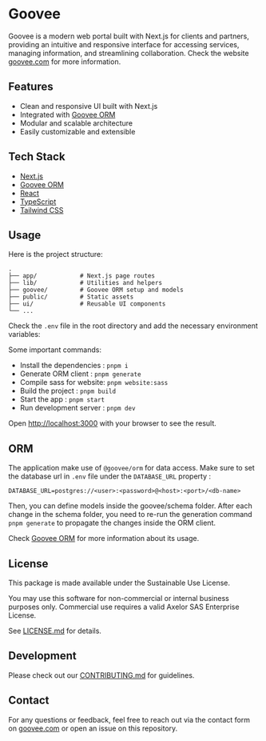 # Goovee

Goovee is a modern web portal built with Next.js for clients and partners, providing an intuitive and responsive interface for accessing services, managing information, and streamlining collaboration. Check the website [goovee.com](https://goovee.com/) for more information.

## Features

- Clean and responsive UI built with Next.js
- Integrated with [Goovee ORM](https://github.com/axelor/goovee-orm)
- Modular and scalable architecture
- Easily customizable and extensible

## Tech Stack

- [Next.js](https://nextjs.org/)
- [Goovee ORM](https://github.com/axelor/goovee-orm)
- [React](https://react.dev/)
- [TypeScript](https://www.typescriptlang.org/)
- [Tailwind CSS](https://tailwindcss.com/)

## Usage

Here is the project structure:

```
.
├── app/            # Next.js page routes
├── lib/            # Utilities and helpers
├── goovee/         # Goovee ORM setup and models
├── public/         # Static assets
├── ui/             # Reusable UI components
└── ...
```

Check the `.env` file in the root directory and add the necessary environment variables:

Some important commands:

- Install the dependencies : `pnpm i`
- Generate ORM client : `pnpm generate`
- Compile sass for website: `pnpm website:sass`
- Build the project : `pnpm build`
- Start the app : `pnpm start`
- Run development server : `pnpm dev`

Open [http://localhost:3000](http://localhost:3000) with your browser to see the result.

## ORM

The application make use of `@goovee/orm` for data access.
Make sure to set the database url in `.env` file under the `DATABASE_URL` property :

```
DATABASE_URL=postgres://<user>:<password>@<host>:<port>/<db-name>
```

Then, you can define models inside the goovee/schema folder. After each change in the schema folder, you need to re-run the generation command `pnpm generate` to propagate the changes inside the ORM client.

Check [Goovee ORM](https://github.com/axelor/goovee-orm) for more information about its usage.

## License

This package is made available under the Sustainable Use License.

You may use this software for non-commercial or internal business purposes only.
Commercial use requires a valid Axelor SAS Enterprise License.

See [LICENSE.md](https://github.com/axelor/goovee/blob/main/LICENSE.md) for details.

## Development

Please check out our [CONTRIBUTING.md](https://github.com/axelor/goovee/blob/main/CONTRIBUTING.md) for guidelines.

## Contact

For any questions or feedback, feel free to reach out via the contact form on [goovee.com](https://goovee.com) or open an issue on this repository.
